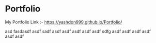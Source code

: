 # Portfolio
My Portfolio Link :-
https://yashdon999.github.io/Portfolio/

asd
fasdasdf
asdf
sadf
asdf
asdf
asdf
asdf
asdf
sdfg
asdf
asdf
asdf
asdf
asdf
asdf
